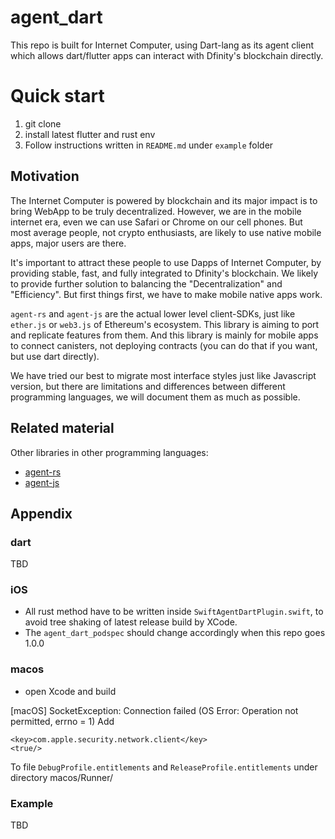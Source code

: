# agent_dart

This repo is built for Internet Computer, using Dart-lang as its agent client which allows dart/flutter apps can interact with Dfinity's blockchain directly.

# Quick start

1. git clone
2. install latest flutter and rust env
3. Follow instructions written in `README.md` under `example` folder


## Motivation

The Internet Computer is powered by blockchain and its major impact is to bring WebApp to be truly decentralized. However, we are in the mobile internet era, even we can use Safari or Chrome on our cell phones. But most average people, not crypto enthusiasts, are likely to use native mobile apps, major users are there. 

It's important to attract these people to use Dapps of Internet Computer, by providing stable, fast, and fully integrated to Dfinity's blockchain. We likely to provide further solution to balancing the "Decentralization" and "Efficiency". But first things first, we have to make mobile native apps work.

`agent-rs` and `agent-js` are the actual lower level client-SDKs, just like `ether.js` or `web3.js` of Ethereum's ecosystem. This library is aiming to port and replicate features from them. And this library is mainly for mobile apps to connect canisters, not deploying contracts (you can do that if you want, but use dart directly).

We have tried our best to migrate most interface styles just like Javascript version, but there are limitations and differences between different programming languages, we will document them as much as possible.

## Related material

Other libraries in other programming languages:
- [agent-rs](https://github.com/dfinity/agent-rs)
- [agent-js](https://github.com/dfinity/agent-js)



## Appendix

### dart
TBD
### iOS
- All rust method have to be written inside `SwiftAgentDartPlugin.swift`, to avoid tree shaking of latest release build by XCode.
- The `agent_dart_podspec` should change accordingly when this repo goes 1.0.0

### macos

- open Xcode and build

[macOS] SocketException: Connection failed (OS Error: Operation not permitted, errno = 1)
Add
```
<key>com.apple.security.network.client</key>
<true/>
```
To file `DebugProfile.entitlements` and `ReleaseProfile.entitlements` under directory macos/Runner/

### Example
TBD